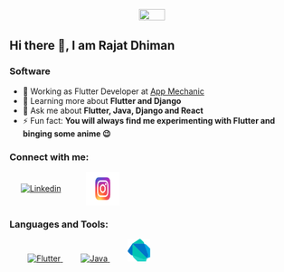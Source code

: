 <p align="center">
 <img src="https://media2.giphy.com/media/j7k6JOp8LufhXspVfu/giphy.gif?cid=ecf05e47m3vacsts5fthipjgu8wbhnjcvztklh15knw54iq4&ep=v1_gifs_search&rid=giphy.gif&ct=g" width="30%" height="30%" />
</p>

<h2 >Hi there 👋, I am Rajat Dhiman</h2>
<h3 >Software</h3>

- 🔭 Working as Flutter Developer at [App Mechanic](https://www.linkedin.com/company/app-mechanic/)
- 🌱 Learning more about **Flutter and Django**
- 💬 Ask me about **Flutter, Java, Django and React**
- ⚡ Fun fact: **You will always find me experimenting with Flutter and binging some anime 😉**

<h3 align="left">Connect with me:</h3>
<p align="left" >

<a href="https://linkedin.com/in/rajat-dhiman-dev" target="blank"><img hspace ="20" align="center" src="https://www.vectorlogo.zone/logos/linkedin/linkedin-tile.svg" alt="Linkedin" height="40" width="40" /></a>
<a href="https://www.instagram.com/rajat_dhiman._/" target="blank"><img hspace ="20" align="center" src="https://raw.githubusercontent.com/shatanikmahanty/shatanikmahanty/main/assets/insta.svg" alt="Insta" height="60" width="60" /></a>

</p>

<h3 align="left">Languages and Tools:</h3>
<p align="left">

&emsp;&emsp;
<a href="https://flutter.dev" target="_blank"> <img src="https://www.vectorlogo.zone/logos/flutterio/flutterio-icon.svg" alt="Flutter" width="40" height="40"/> </a>
&emsp;&emsp;
<a href="https://www.java.com/en/" target="_blank"> <img src="https://www.vectorlogo.zone/logos/java/java-icon.svg" alt="Java" width="40" height="40"/> </a>
&emsp;&emsp;
<a href="https://dart.dev/" target="_blank"> <img src="https://raw.githubusercontent.com/shatanikmahanty/shatanikmahanty/main/assets/dartlang-icon.svg" alt="Dart" width="40" height="40"/> </a>
